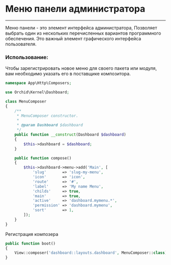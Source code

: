 # Меню панели администратора
----------

Меню панели - это элемент интерфейса администратора,
Позволяет выбрать один из нескольких перечисленных вариантов программного обеспечения.
Это важный элемент графического интерфейса пользователя.



### Использование:

Чтобы зарегистрировать новое меню для своего пакета или модуля, вам необходимо
указать его в поставщике композитора.
	
```php
namespace App\Http\Composers;

use Orchid\Kernel\Dashboard;

class MenuComposer
{
    /**
     * MenuComposer constructor.
     *
     * @param Dashboard $dashboard
     */
    public function __construct(Dashboard $dashboard)
    {
        $this->dashboard = $dashboard;
    }

    public function compose()
    {
        $this->dashboard->menu->add('Main', [
            'slug'       => 'slug-my-menu',
            'icon'       => 'icon',
            'route'      => '#',
            'label'      => 'My name Menu',
            'childs'     => true,
            'main'       => true,
            'active'     => 'dashboard.mymenu.*',
            'permission' => 'dashboard.mymenu',
            'sort'       => 1,
        ]);
    }
}
```

Регистрация композера
```php
public function boot()
{
    View::composer('dashboard::layouts.dashboard', MenuComposer::class);
}
```
